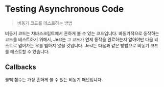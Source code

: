 # Testing Asynchronous Code
> 비동기 코드를 테스트하는 방법

비동기 코드는 자바스크립트에서 흔하게 볼 수 있는 코드입니다. 비동기적으로 동작하는 코드를 테스트하기 위해서, Jest는 그 코드가 언제 동작을 완료하는지 알아야만 다음 테스트로 넘어가는 우를 범하지 않을 것입니다. Jest는 다음과 같은 방법으로 비동기 코드를 테스트할 수 있습니다.

## Callbacks

콜백 함수는 가장 흔하게 볼 수 있는 비동기 패턴입니다. 

